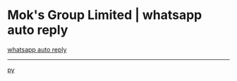 # Mok's Group Limited | whatsapp auto reply






[whatsapp auto reply](https://64071181.github.io/ws/)

---


[py]()
